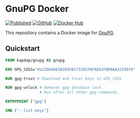 # GnuPG Docker

[![Published](https://github.com/kapdap/docker-gnupg/actions/workflows/publish.yaml/badge.svg)](https://github.com/kapdap/docker-gnupg/actions/workflows/publish.yaml)
[![GitHub](https://img.shields.io/badge/GitHub-grey)](https://github.com/kapdap/docker-gnupg)
[![Docker Hub](https://img.shields.io/badge/Docker_Hub-blue)](https://hub.docker.com/r/kapdap/gnupg)

This repository contains a Docker image for [GnuPG](https://www.gnupg.org/).

## Quickstart

```dockerfile
FROM kapdap/gnupg AS gnupg

ENV GPG_SIGS="0x22D64065B2E9CB17320CF6FAE62F0D0AA3219070"

RUN gpg-trust # Download and trust keys in GPG_SIGS

RUN gpg-unlock # Removes gpg database lock.
               # Run after all other gpg commands. 

ENTRYPOINT ["gpg"]

CMD ["--list-keys"]
```